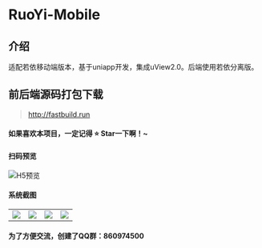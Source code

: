 # RuoYi-Mobile

## 介绍
适配若依移动端版本，基于uniapp开发，集成uView2.0。后端使用若依分离版。

## 前后端源码打包下载
> http://fastbuild.run

#### 如果喜欢本项目，一定记得 :star: Star一下啊！~

#### 扫码预览
![H5预览](https://images.gitee.com/uploads/images/2022/0526/091635_6bfffb01_1203341.png "ruoyi-mobile-qr.png")

#### 系统截图
<table>
    <tr>
        <td valign="top"><img src="https://gitee.com/yinm/RuoYi-Mobile/raw/master/static/preview/login.jpg"/></td>
        <td valign="top"><img src="https://gitee.com/yinm/RuoYi-Mobile/raw/master/static/preview/index.jpg"/></td>
        <td valign="top"><img src="https://gitee.com/yinm/RuoYi-Mobile/raw/master/static/preview/work.jpg"/></td>
        <td valign="top"><img src="https://gitee.com/yinm/RuoYi-Mobile/raw/master/static/preview/my.jpg"/></td>
    </tr>
</table>

#### 为了方便交流，创建了QQ群：860974500
